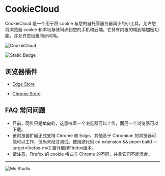 # CookieCloud

CookieCloud 是一个用于将 cookie 与您的自托管服务器同步的小工具，允许您将浏览器 cookie
和本地存储同步到您的手机和云端。它具有内置的端到端加密功能，并允许您设置同步间隔。

![CookieCloud](https://file.lifebus.top/imgs/cookie_cloud_cover.png)

![Static Badge](https://img.shields.io/badge/%E6%96%B0%E7%96%86%E8%90%8C%E6%A3%AE%E8%BD%AF%E4%BB%B6%E5%BC%80%E5%8F%91%E5%B7%A5%E4%BD%9C%E5%AE%A4-%E6%8F%90%E4%BE%9B%E6%8A%80%E6%9C%AF%E6%94%AF%E6%8C%81-blue)

## 浏览器插件

+ [Edge Store](https://microsoftedge.microsoft.com/addons/detail/cookiecloud/bffenpfpjikaeocaihdonmgnjjdpjkeo)

+ [Chrome Store](https://chrome.google.com/webstore/detail/cookiecloud/ffjiejobkoibkjlhjnlgmcnnigeelbdl)

## FAQ 常问问题

+ 目前，同步只是单向的，这意味着一个浏览器可以上传，而另一个浏览器可以下载。
+ 该浏览器扩展正式支持 Chrome 和 Edge。其他基于 Chromium 的浏览器可能可以工作，但尚未经过测试。使用源代码 cd extension &&
  pnpm build --target=firefox-mv2 自行编译Firefox版本。
+ 请注意，Firefox 的 cookie 格式与 Chrome 的不同，并且它们不能混合。

---

![Ms Studio](https://file.lifebus.top/imgs/ms_blank_001.png)
